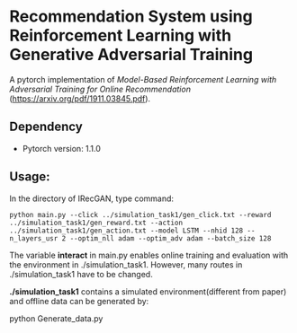 # Recommendation System using Reinforcement Learning with Generative Adversarial Training

A pytorch implementation of *Model-Based Reinforcement Learning with Adversarial Training for Online Recommendation* (https://arxiv.org/pdf/1911.03845.pdf).

## Dependency
 - Pytorch version: 1.1.0
 
## Usage: 
In the directory of IRecGAN, type command: 

```
python main.py --click ../simulation_task1/gen_click.txt --reward ../simulation_task1/gen_reward.txt --action ../simulation_task1/gen_action.txt --model LSTM --nhid 128 --n_layers_usr 2 --optim_nll adam --optim_adv adam --batch_size 128
```

The variable **interact** in main.py enables online training and evaluation with the environment in ./simulation_task1. However, many routes in ./simulation_task1 have to be changed.  

**./simulation_task1** contains a simulated environment(different from paper) and offline data can be generated by: 

python Generate_data.py


